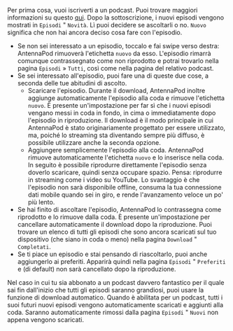 Per prima cosa, vuoi iscriverti a un podcast. Puoi trovare maggiori informazioni
su questo [qui](/documentazione/inizio/iscrizione). Dopo la sottoscrizione, i
nuovi episodi vengono mostrati in `Episodi` " `Novità`. Lì puoi decidere se
ascoltarli o no. `Nuovo` significa che non hai ancora deciso cosa fare con
l'episodio.

- Se non sei interessato a un episodio, toccalo e fai swipe verso destra:
AntennaPod rimuoverà l'etichetta `nuovo` da esso. L'episodio rimarrà comunque
contrassegnato come non riprodotto e potrai trovarlo nella pagina `Episodi` »
`Tutti`, così come nella pagina del relativo podcast.
- Se sei interessato all'episodio, puoi fare una di queste due cose, a seconda
delle tue abitudini di ascolto.
   - Scaricare l'episodio. Durante il download, AntennaPod inoltre aggiunge
      automaticamente l'episodio alla coda e rimuove l'etichetta `nuovo`. È presente
      un'impostazione per far sì che i nuovi episodi vengano messi in coda in fondo,
      in cima o immediatamente dopo l'episodio in riproduzione. Il download è il modo
      principale in cui AntennaPod è stato originariamente progettato per essere
      utilizzato, ma, poiché lo streaming sta diventando sempre più diffuso, è
      possibile utilizzare anche la seconda opzione.
   - Aggiungere semplicemente l'episodio alla coda. AntennaPod rimuove
      automaticamente l'etichetta `nuovo` e lo inserisce nella coda. In seguito è
      possibile riprodurre direttamente l'episodio senza doverlo scaricare, quindi
      senza occupare spazio. Pensa: riprodurre in streaming come i video su YouTube.
      Lo svantaggio è che l'episodio non sarà disponibile offline, consuma la tua
      connessione dati mobile quando sei in giro, e rende l'avanzamento veloce un po'
      più lento.
- Se hai finito di ascoltare l'episodio, AntennaPod lo contrassegna come
riprodotto e lo rimuove dalla coda. È presente un'impostazione per cancellare
automaticamente il download dopo la riproduzione. Puoi trovare un elenco di
tutti gli episodi che sono ancora scaricati sul tuo dispositivo (che siano in
coda o meno) nella pagina `Download` " `Completati`.
- Se ti piace un episodio e stai pensando di riascoltarlo, puoi anche
aggiungerlo ai preferiti. Apparirà quindi nella pagina `Episodi` " `Preferiti` e
(di default) non sarà cancellato dopo la riproduzione.

Nel caso in cui tu sia abbonato a un podcast davvero fantastico per il quale sai
fin dall'inizio che tutti gli episodi saranno grandiosi, puoi usare la funzione
di download automatico. Quando è abilitata per un podcast, tutti i suoi futuri
nuovi episodi vengono automaticamente scaricati e aggiunti alla coda. Saranno
automaticamente rimossi dalla pagina `Episodi` " `Nuovi` non appena vengono
scaricati.
